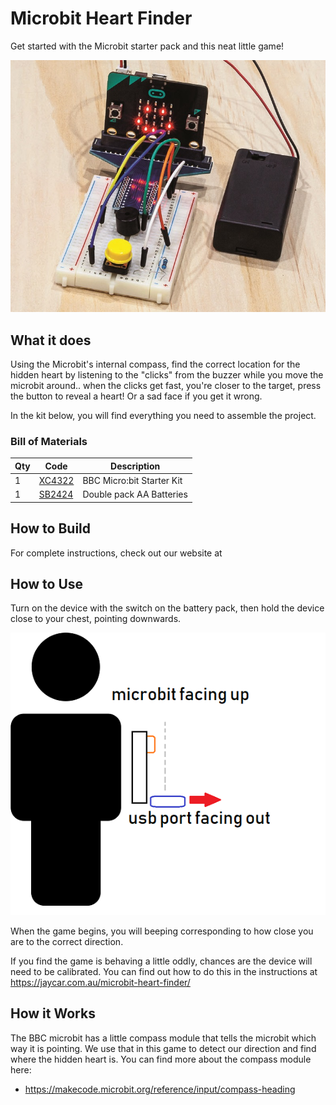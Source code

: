 # Microbit Heart Finder

Get started with the Microbit starter pack and this neat little game!

![hero image](hero.jpg)

## What it does

Using the Microbit's internal compass, find the correct location for the hidden heart by listening to the "clicks" from the buzzer while you move the microbit around.. when the clicks get fast, you're closer to the target, press the button to reveal a heart! Or a sad face if you get it wrong.

In the kit below, you will find everything you need to assemble the project.

### Bill of Materials

| Qty | Code                                     | Description               |
| --- | ---------------------------------------- | ------------------------- |
| 1   | [XC4322](https://jaycar.com.au/p/XC4322) | BBC Micro:bit Starter Kit |
| 1   | [SB2424](https://jaycar.com.au/p/SB2424) | Double pack AA Batteries  |

## How to Build

<div id='instructions'>
For complete instructions, check out our website at <https://jaycar.com.au/microbit-heart-finder/>
</div>

## How to Use

Turn on the device with the switch on the battery pack, then hold the device close to your chest, pointing downwards.

![how to hold the game](docs/images/orientation.png)

When the game begins, you will beeping corresponding to how close you are to the correct direction.

If you find the game is behaving a little oddly, chances are the device will need to be calibrated. You can find out how to do this in the instructions at <https://jaycar.com.au/microbit-heart-finder/>

## How it Works

The BBC microbit has a little compass module that tells the microbit which way it is pointing. We use that in this game to detect our direction and find where the hidden heart is. You can find more about the compass module here:

- <https://makecode.microbit.org/reference/input/compass-heading>
